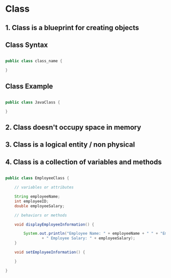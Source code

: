 # Class

## 1. Class is a blueprint for creating objects

## Class Syntax
```java

public class class_name {

}


```
## Class Example
```java

public class JavaClass {

}

```

## 2. Class doesn't occupy space in memory
## 3. Class is a logical entity / non physical
## 4. Class is a collection of variables and methods
```java

public class EmployeeClass {

	// variables or attributes

	String employeeName;
	int employeeID;
	double employeeSalary;

	// behaviors or methods

	void displayEmployeeInformation() {

		System.out.println("Employee Name: " + employeeName + " " + "Employee ID: " + employeeID + " "
				+ " Employee Salary: " + employeeSalary);
	}

	void setEmployeeInformation() {

	}

}


```






